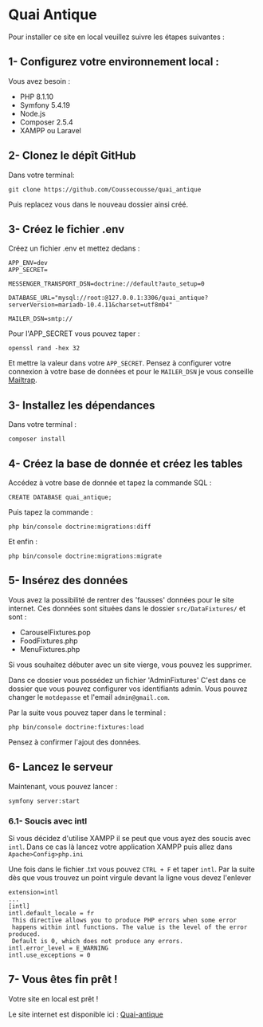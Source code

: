 # Quai Antique #

Pour installer ce site en local veuillez suivre les étapes suivantes :

## 1- Configurez votre environnement local : 
Vous avez besoin : 
* PHP 8.1.10
* Symfony 5.4.19
* Node.js
* Composer 2.5.4
* XAMPP ou Laravel

## 2- Clonez le dépît GitHub 
Dans votre terminal:

```  
git clone https://github.com/Coussecousse/quai_antique 
```
Puis replacez vous dans le nouveau dossier ainsi créé.

## 3- Créez le fichier .env 
Créez un fichier .env et mettez dedans :  
```
APP_ENV=dev
APP_SECRET=

MESSENGER_TRANSPORT_DSN=doctrine://default?auto_setup=0

DATABASE_URL="mysql://root:@127.0.0.1:3306/quai_antique?serverVersion=mariadb-10.4.11&charset=utf8mb4"

MAILER_DSN=smtp://

```

Pour l'APP_SECRET vous pouvez taper :
```
openssl rand -hex 32
```
Et mettre la valeur dans votre `APP_SECRET`.
Pensez à configurer votre connexion à votre base de données et pour le `MAILER_DSN` je vous conseille [Mailtrap](https://mailtrap.io/).

## 3- Installez les dépendances 
Dans votre terminal : 
```
composer install 
```

## 4- Créez la base de donnée et créez les tables 
Accédez à votre base de donnée et tapez la commande SQL : 
```
CREATE DATABASE quai_antique;
```
Puis tapez la commande :
```
php bin/console doctrine:migrations:diff
```
Et enfin :
```
php bin/console doctrine:migrations:migrate
```
## 5- Insérez des données 
Vous avez la possibilité de rentrer des 'fausses' données pour le site internet.
Ces données sont situées dans le dossier `src/DataFixtures/` et sont :
* CarouselFixtures.pop
* FoodFixtures.php
* MenuFixtures.php

Si vous souhaitez débuter avec un site vierge, vous pouvez les supprimer. 

Dans ce dossier vous possédez un fichier 'AdminFixtures'
C'est dans ce dossier que vous pouvez configurer vos identifiants admin.
Vous pouvez changer le `motdepasse` et l'email `admin@gmail.com`.

Par la suite vous pouvez taper dans le terminal : 
```
php bin/console doctrine:fixtures:load
```
Pensez à confirmer l'ajout des données.

## 6- Lancez le serveur 
Maintenant, vous pouvez lancer :
```
symfony server:start 
```
### 6.1- Soucis avec intl 
Si vous décidez d'utilise XAMPP il se peut que vous ayez des soucis avec `intl`.
Dans ce cas là lancez votre application XAMPP puis allez dans `Apache>Config>php.ini`

Une fois dans le fichier .txt vous pouvez `CTRL + F` et taper `intl`. 
Par la suite dès que vous trouvez un point virgule devant la ligne vous devez l'enlever
```
extension=intl
...
[intl]
intl.default_locale = fr
 This directive allows you to produce PHP errors when some error
 happens within intl functions. The value is the level of the error produced.
 Default is 0, which does not produce any errors.
intl.error_level = E_WARNING
intl.use_exceptions = 0
```

## 7- Vous êtes fin prêt !
Votre site en local est prêt ! 

Le site internet est disponible ici : [Quai-antique](https://quai-antique.fr/)
